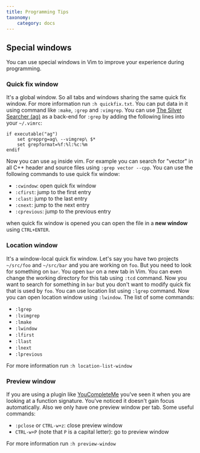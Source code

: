 ```yaml
---
title: Programming Tips
taxonomy:
    category: docs
---
```


## Special windows

You can use special windows in Vim to improve your experience during programming.

### Quick fix window

It's a global window. So all tabs and windows sharing the same quick fix window. For more information run `:h quickfix.txt`. You can put data in it using command like `:make`, `:grep` and `:vimgrep`. You can use [The Silver Searcher (ag)](https://github.com/ggreer/the_silver_searcher) as a back-end for `:grep` by adding the following lines into your `~/.vimrc`:

```
if executable("ag")
    set grepprg=ag\ --vimgrep\ $*
    set grepformat=%f:%l:%c:%m
endif
```
Now you can use `ag` inside vim. For example you can search for "vector" in all C++ header and source files using `:grep vector --cpp`. You can use the following commands to use quick fix window:

* `:cwindow`: open quick fix window
* `:cfirst`: jump to the first entry
* `:clast`: jump to the last entry
* `:cnext`: jump to the next entry
* `:cprevious`: jump to the previous entry

when quick fix window is opened you can open the file in a **new window** using `CTRL+ENTER`.

### Location window

It's a window-local quick fix window. Let's say you have two projects `~/src/foo` and `~/src/bar` and you are working on `foo`. But you need to look for something on `bar`. You open `bar` on a new tab in Vim. You can even change the working directory for this tab using `:tcd` command. Now you want to search for something in `bar` but you don't want to modify quick fix that is used by `foo`. You can use location list using `:lgrep` command. Now you can open location window using `:lwindow`. The list of some commands:

* `:lgrep`
* `:lvimgrep`
* `:lmake`
* `:lwindow`
* `:lfirst`
* `:llast`
* `:lnext`
* `:lprevious`

For more information run `:h location-list-window`

### Preview window

If you are using a plugin like [YouCompleteMe](https://github.com/ycm-core/YouCompleteMe) you've seen it when you are looking at a function signature. You've noticed it doesn't gain focus automatically. Also we only have one preview window per tab. Some useful commands:

* `:pclose` or `CTRL-w+z`: close preview window
* `CTRL-w+P` (note that `P` is a capital letter): go to preview window

For more information run `:h preview-window`
